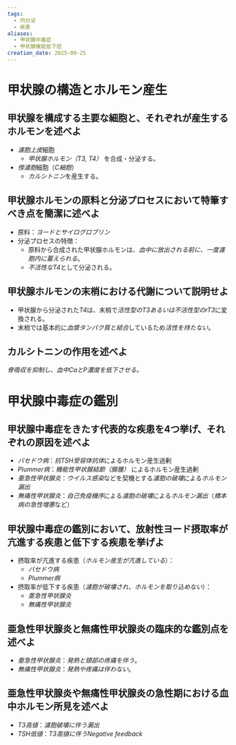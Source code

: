 ```yaml
---
tags:
  - 内分泌
  - 疾患
aliases:
  - 甲状腺中毒症
  - 甲状腺機能低下症
creation_date: 2025-09-25
---
```

# 甲状腺の構造とホルモン産生
## 甲状腺を構成する主要な細胞と、それぞれが産生するホルモンを述べよ
- *濾胞上皮*細胞
	- *甲状腺ホルモン（T3, T4）* を合成・分泌する。
- *傍濾胞*細胞（*C細胞*）
	- *カルシトニン*を産生する。

## 甲状腺ホルモンの原料と分泌プロセスにおいて特筆すべき点を簡潔に述べよ
- 原料：*ヨードとサイログロブリン*
- 分泌プロセスの特徴：
	- 原料から合成された甲状腺ホルモンは、*血中に放出される前に、一度濾胞内に蓄えられる*。
	- *不活性なT4*として分泌される。

## 甲状腺ホルモンの末梢における代謝について説明せよ
- 甲状腺から分泌された*T4*は、末梢で*活性型のT3あるいは不活性型のrT3*に変換される。
- 末梢では基本的に*血漿タンパク質と結合*しているため*活性を持たない*。

## カルシトニンの作用を述べよ
*骨吸収を抑制し、血中CaとP濃度を低下させる。*

# 甲状腺中毒症の鑑別
## 甲状腺中毒症をきたす代表的な疾患を4つ挙げ、それぞれの原因を述べよ
- *バセドウ病*：*抗TSH受容体抗体*によるホルモン産生過剰
- *Plummer病*：*機能性甲状腺結節（腺腫）* によるホルモン産生過剰
- *亜急性甲状腺炎*：*ウイルス感染*などを契機とする*濾胞の破壊*による*ホルモン漏出*
- *無痛性甲状腺炎*：*自己免疫機序*による*濾胞の破壊*による*ホルモン漏出*（*橋本病の急性増悪*など）

## 甲状腺中毒症の鑑別において、放射性ヨード摂取率が亢進する疾患と低下する疾患を挙げよ
- 摂取率が亢進する疾患（*ホルモン産生が亢進している*）：
	- *バセドウ病*
	- *Plummer病*
- 摂取率が低下する疾患（*濾胞が破壊され、ホルモンを取り込めない*）：
	- *亜急性甲状腺炎*
	- *無痛性甲状腺炎*

## 亜急性甲状腺炎と無痛性甲状腺炎の臨床的な鑑別点を述べよ
- *亜急性甲状腺炎*：*発熱と頸部の疼痛を伴う*。
- *無痛性甲状腺炎*：*発熱や疼痛は伴わない*。

## 亜急性甲状腺炎や無痛性甲状腺炎の急性期における血中ホルモン所見を述べよ
- *T3高値*：*濾胞破壊に伴う漏出*
- *TSH低値*：*T3高値に伴うNegative feedback*